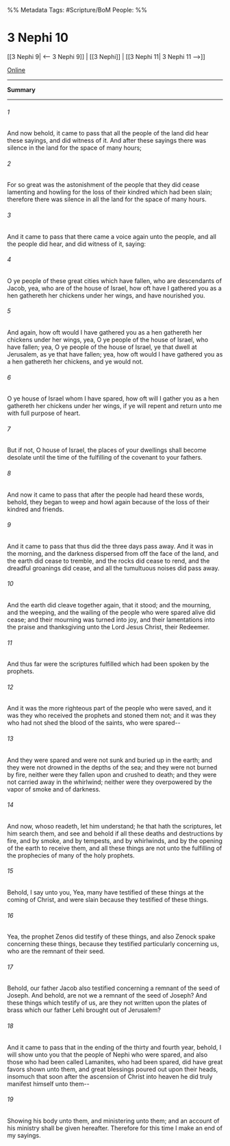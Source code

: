 %% Metadata
Tags: #Scripture/BoM
People: 
%%
# 3 Nephi 10
[[3 Nephi 9| <-- 3 Nephi 9]] | [[3 Nephi]] | [[3 Nephi 11| 3 Nephi 11 -->]]

[Online](https://churchofjesuschrist.org/study/scriptures/bofm/3-ne/10?lang=eng)

---
__Summary__



---
###### 1
And now behold, it came to pass that all the people of the land did hear these sayings, and did witness of it. And after these sayings there was silence in the land for the space of many hours;
###### 2
For so great was the astonishment of the people that they did cease lamenting and howling for the loss of their kindred which had been slain; therefore there was silence in all the land for the space of many hours.
###### 3
And it came to pass that there came a voice again unto the people, and all the people did hear, and did witness of it, saying:
###### 4
O ye people of these great cities which have fallen, who are descendants of Jacob, yea, who are of the house of Israel, how oft have I gathered you as a hen gathereth her chickens under her wings, and have nourished you.
###### 5
And again, how oft would I have gathered you as a hen gathereth her chickens under her wings, yea, O ye people of the house of Israel, who have fallen; yea, O ye people of the house of Israel, ye that dwell at Jerusalem, as ye that have fallen; yea, how oft would I have gathered you as a hen gathereth her chickens, and ye would not.
###### 6
O ye house of Israel whom I have spared, how oft will I gather you as a hen gathereth her chickens under her wings, if ye will repent and return unto me with full purpose of heart.
###### 7
But if not, O house of Israel, the places of your dwellings shall become desolate until the time of the fulfilling of the covenant to your fathers.
###### 8
And now it came to pass that after the people had heard these words, behold, they began to weep and howl again because of the loss of their kindred and friends.
###### 9
And it came to pass that thus did the three days pass away. And it was in the morning, and the darkness dispersed from off the face of the land, and the earth did cease to tremble, and the rocks did cease to rend, and the dreadful groanings did cease, and all the tumultuous noises did pass away.
###### 10
And the earth did cleave together again, that it stood; and the mourning, and the weeping, and the wailing of the people who were spared alive did cease; and their mourning was turned into joy, and their lamentations into the praise and thanksgiving unto the Lord Jesus Christ, their Redeemer.
###### 11
And thus far were the scriptures fulfilled which had been spoken by the prophets.
###### 12
And it was the more righteous part of the people who were saved, and it was they who received the prophets and stoned them not; and it was they who had not shed the blood of the saints, who were spared--
###### 13
And they were spared and were not sunk and buried up in the earth; and they were not drowned in the depths of the sea; and they were not burned by fire, neither were they fallen upon and crushed to death; and they were not carried away in the whirlwind; neither were they overpowered by the vapor of smoke and of darkness.
###### 14
And now, whoso readeth, let him understand; he that hath the scriptures, let him search them, and see and behold if all these deaths and destructions by fire, and by smoke, and by tempests, and by whirlwinds, and by the opening of the earth to receive them, and all these things are not unto the fulfilling of the prophecies of many of the holy prophets.
###### 15
Behold, I say unto you, Yea, many have testified of these things at the coming of Christ, and were slain because they testified of these things.
###### 16
Yea, the prophet Zenos did testify of these things, and also Zenock spake concerning these things, because they testified particularly concerning us, who are the remnant of their seed.
###### 17
Behold, our father Jacob also testified concerning a remnant of the seed of Joseph. And behold, are not we a remnant of the seed of Joseph? And these things which testify of us, are they not written upon the plates of brass which our father Lehi brought out of Jerusalem?
###### 18
And it came to pass that in the ending of the thirty and fourth year, behold, I will show unto you that the people of Nephi who were spared, and also those who had been called Lamanites, who had been spared, did have great favors shown unto them, and great blessings poured out upon their heads, insomuch that soon after the ascension of Christ into heaven he did truly manifest himself unto them--
###### 19
Showing his body unto them, and ministering unto them; and an account of his ministry shall be given hereafter. Therefore for this time I make an end of my sayings.



